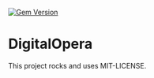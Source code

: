 [![Gem Version](https://badge.fury.io/rb/digital_opera.png)](http://badge.fury.io/rb/digital_opera)

# DigitalOpera

This project rocks and uses MIT-LICENSE.